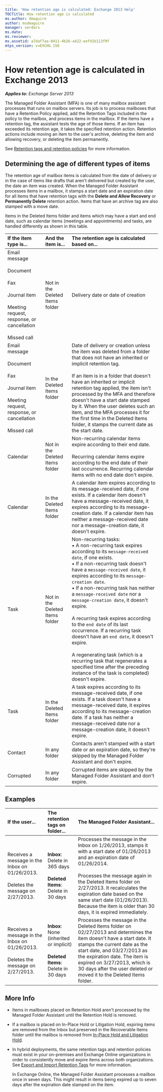 ```yaml
---
title: 'How retention age is calculated: Exchange 2013 Help'
TOCTitle: How retention age is calculated
ms.author: dmaguire
author: msdmaguire
manager: serdars
ms.date: 
ms.reviewer: 
ms.assetid: a7daf7aa-0411-4b26-a422-eefd1b113f9f
mtps_version: v=EXCHG.150
---
```


# How retention age is calculated in Exchange 2013

_**Applies to:** Exchange Server 2013_

The Managed Folder Assistant (MFA) is one of many mailbox assistant processes that runs on mailbox servers. Its job is to process mailboxes that have a Retention Policy applied, add the Retention Tags included in the policy to the mailbox, and process items in the mailbox. If the items have a retention tag, the assistant tests the age of those items. If an item has exceeded its retention age, it takes the specified retention action. Retention actions include moving an item to the user's archive, deleting the item and allowing recovery, or deleting the item permanently.

See [Retention tags and retention policies](retention-tags-and-policies-exchange-2013-help.md) for more information.

## Determining the age of different types of items

The retention age of mailbox items is calculated from the date of delivery or in the case of items like drafts that aren't delivered but created by the user, the date an item was created. When the Managed Folder Assistant processes items in a mailbox, it stamps a start date and an expiration date for all items that have retention tags with the **Delete and Allow Recovery** or **Permanently Delete** retention action. Items that have an archive tag are also stamped with a move date.

Items in the Deleted Items folder and items which may have a start and end date, such as calendar items (meetings and appointments) and tasks, are handled differently as shown in this table.

|**If the item type is...**|**And the item is...**|**The retention age is calculated based on...**|
|:-----|:-----|:-----|
|Email message <br/><br/> Document <br/><br/> Fax <br/><br/> Journal item <br/><br/> Meeting request, response, or cancellation <br/><br/> Missed call|Not in the Deleted Items folder|Delivery date or date of creation|
|Email message <br/><br/> Document <br/><br/> Fax <br/><br/> Journal item <br/><br/> Meeting request, response, or cancellation <br/><br/> Missed call|In the Deleted Items folder| Date of delivery or creation unless the item was deleted from a folder that does not have an inherited or implicit retention tag. <br/><br/> If an item is in a folder that doesn't have an inherited or implicit retention tag applied, the item isn't processed by the MFA and therefore doesn't have a start date stamped by it. When the user deletes such an item, and the MFA processes it for the first time in the Deleted Items folder, it stamps the current date as the start date.|
|Calendar|Not in the Deleted Items folder| Non-recurring calendar items expire according to their end date. <br/><br/> Recurring calendar items expire according to the end date of their last occurrence. Recurring calendar items with no end date don't expire.|
|Calendar|In the Deleted Items folder|A calendar item expires according to its message-received date, if one exists. If a calendar item doesn't have a message-received date, it expires according to its message-creation date. If a calendar item has neither a message-received date nor a message-creation date, it doesn't expire.|
|Task|Not in the Deleted Items folder| Non-recurring tasks: <br/>• A non-recurring task expires according to its `message-received date`, if one exists. <br/>• If a non-recurring task doesn't have a `message-received date`, it expires according to its `message-creation date`. <br/>• If a non-recurring task has neither a `message-received date` nor a `message-creation date`, it doesn't expire. <br/><br/> A recurring task expires according to the `end date` of its last occurrence. If a recurring task doesn't have an `end date`, it doesn't expire. <br/><br/> A regenerating task (which is a recurring task that regenerates a specified time after the preceding instance of the task is completed) doesn't expire.|
|Task|In the Deleted Items folder|A task expires according to its message-received date, if one exists. If a task doesn't have a message-received date, it expires according to its message-creation date. If a task has neither a message-received date nor a message-creation date, it doesn't expire.|
|Contact|In any folder|Contacts aren't stamped with a start date or an expiration date, so they're skipped by the Managed Folder Assistant and don't expire.|
|Corrupted|In any folder|Corrupted items are skipped by the Managed Folder Assistant and don't expire.|

## Examples

|**If the user...**|**The retention tags on folder...**|**The Managed Folder Assistant...**|
|:-----|:-----|:-----|
|Receives a message in the Inbox on 01/26/2013. <br/><br/> Deletes the message on 2/27/2013.|**Inbox**: Delete in 365 days<br/><br/> **Deleted Items**: Delete in 30 days|Processes the message in the Inbox on 1/26/2013, stamps it with a start date of 01/26/2013 and an expiration date of 01/26/2014. <br/><br/> Processes the message again in the Deleted Items folder on 2/27/2013. It recalculates the expiration date based on the same start date (01/26/2013). Because the item is older than 30 days, it is expired immediately.|
|Receives a message in the Inbox on 01/26/2013. <br/><br/> Deletes the message on 2/27/2013.|**Inbox**: None (inherited or implicit) <br/><br/> **Deleted Items**: Delete in 30 days|Processes the message in the Deleted Items folder on 02/27/2013 and determines the item doesn't have a start date. It stamps the current date as the start date, and 03/27/2013 as the expiration date. The item is expired on 3/27/2013, which is 30 days after the user deleted or moved it to the Deleted Items folder.|

## More Info

- Items in mailboxes placed on Retention Hold aren't processed by the Managed Folder Assistant until the Retention Hold is removed.

- If a mailbox is placed on In-Place Hold or Litigation Hold, expiring items are removed from the Inbox but preserved in the Recoverable Items folder until the mailbox is removed from [In-Place Hold and Litigation Hold](in-place-and-litigation-holds-exchange-2013-help.md).

- In hybrid deployments, the same retention tags and retention policies must exist in your on-premises and Exchange Online organizations in order to consistently move and expire items across both organizations. See [Export and Import Retention Tags](http://technet.microsoft.com/library/18405ea2-7ccc-475e-bd84-8b040e17bf44.aspx) for more information.

  In Exchange Online, the Managed Folder Assistant processes a mailbox once in seven days. This might result in items being expired up to seven days after the expiration date stamped on the item.
